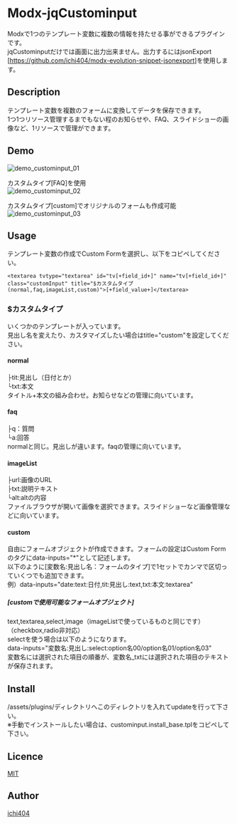 Modx-jqCustominput
====

Modxで1つのテンプレート変数に複数の情報を持たせる事ができるプラグインです。  
jqCustominputだけでは画面に出力出来ません。出力するにはjsonExport [<https://github.com/ichi404/modx-evolution-snippet-jsonexport>]を使用します。

## Description
テンプレート変数を複数のフォームに変換してデータを保存できます。  
1つ1つリソース管理するまでもない程のお知らせや、FAQ、スライドショーの画像など、1リソースで管理ができます。

## Demo
![demo_custominput_01](https://user-images.githubusercontent.com/912482/29911155-ccd952b4-8e67-11e7-8edc-7f73683801f4.jpg)

カスタムタイプ[FAQ]を使用  
![demo_custominput_02](https://user-images.githubusercontent.com/912482/29911156-ccda2db0-8e67-11e7-916c-7315bfd6e2e1.jpg)

カスタムタイプ[custom]でオリジナルのフォームも作成可能  
![demo_custominput_03](https://user-images.githubusercontent.com/912482/29911157-ccdf1e1a-8e67-11e7-8f84-82bf45a9931e.jpg)

## Usage
テンプレート変数の作成でCustom Formを選択し、以下をコピペしてください。
```
<textarea tvtype="textarea" id="tv[+field_id+]" name="tv[+field_id+]" class="customInput" title="$カスタムタイプ(normal,faq,imageList,custom)">[+field_value+]</textarea>
```
### $カスタムタイプ
いくつかのテンプレートが入っています。  
見出し名を変えたり、カスタマイズしたい場合はtitle="custom"を設定してください。

#### normal
├tit:見出し（日付とか）  
└txt:本文  
タイトル+本文の組み合わせ。お知らせなどの管理に向いています。  

#### faq
├q：質問  
└a:回答  
normalと同じ。見出しが違います。faqの管理に向いています。  

#### imageList
├url:画像のURL  
├txt:説明テキスト  
└alt:altの内容  
ファイルブラウザが開いて画像を選択できます。スライドショーなど画像管理などに向いています。

#### custom
自由にフォームオブジェクトが作成できます。フォームの設定はCustom Formのタグにdata-inputs="*"として記述します。  
以下のように[変数名:見出し名：フォームのタイプ]で1セットでカンマで区切っていくつでも追加できます。  
例）data-inputs="date:text:日付,tit:見出し:text,txt:本文:textarea"  
 
##### [customで使用可能なフォームオブジェクト]
text,textarea,select,image（imageListで使っているものと同じです）（checkbox,radio非対応）  
selectを使う場合は以下のようになります。  
data-inputs="変数名:見出し:select:option名00/option名01/option名03"  
変数名には選択された項目の順番が、変数名_txtには選択された項目のテキストが保存されます。

## Install
/assets/plugins/ディレクトリへこのディレクトリを入れてupdateを行って下さい。  
※手動でインストールしたい場合は、custominput.install_base.tplをコピペして下さい。  


## Licence

[MIT](https://github.com/tcnksm/tool/blob/master/LICENCE)

## Author

[ichi404](https://github.com/ichi404)